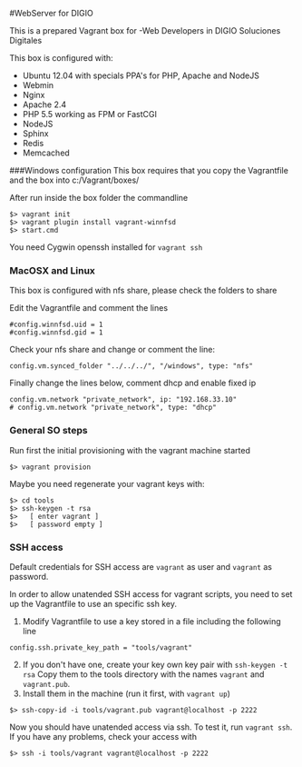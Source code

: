 #WebServer for DIGIO

This is a prepared Vagrant box for -Web Developers in DIGIO Soluciones Digitales

This box is configured with:

* Ubuntu 12.04 with specials PPA's for PHP, Apache and NodeJS
* Webmin
* Nginx
* Apache 2.4
* PHP 5.5 working as FPM or FastCGI
* NodeJS
* Sphinx
* Redis
* Memcached

###Windows configuration
This box requires that you copy the Vagrantfile and the box into c:/Vagrant/boxes/

After run inside the box folder the commandline
```
$> vagrant init
$> vagrant plugin install vagrant-winnfsd
$> start.cmd
```

You need Cygwin openssh installed for `vagrant ssh`

### MacOSX and Linux
This box is configured with nfs share, please check the folders to share

Edit the Vagrantfile and comment the lines

```
#config.winnfsd.uid = 1
#config.winnfsd.gid = 1
```

Check your nfs share and change or comment the line:

`config.vm.synced_folder "../../../", "/windows", type: "nfs"`

Finally change the lines below, comment dhcp and enable fixed ip
```
config.vm.network "private_network", ip: "192.168.33.10"
# config.vm.network "private_network", type: "dhcp"
```

### General SO steps
Run first the initial provisioning with the vagrant machine started

`$> vagrant provision`

Maybe you need regenerate your vagrant keys with:

```
$> cd tools
$> ssh-keygen -t rsa
$>   [ enter vagrant ]
$>   [ password empty ]
```

### SSH access
Default credentials for SSH access are `vagrant` as user and `vagrant` as password.

In order to allow unatended SSH access for vagrant scripts, you need to set up the Vagrantfile to use an specific ssh key.

1. Modify Vagrantfile to use a key stored in a file including the following line

`config.ssh.private_key_path = "tools/vagrant"`

2. If you don't have one, create your key own key pair with `ssh-keygen -t rsa`
Copy them to the tools directory with the names `vagrant` and `vagrant.pub`.
3. Install them in the machine (run it first, with `vagrant up`)

`$> ssh-copy-id -i tools/vagrant.pub vagrant@localhost -p 2222`

Now you should have unatended access via ssh. To test it, run `vagrant ssh`. If you have any problems, check your access with 

`$> ssh -i tools/vagrant vagrant@localhost -p 2222`
